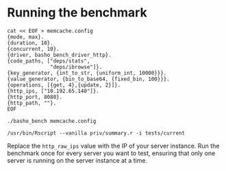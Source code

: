 # Running the benchmark
    cat << EOF > memcache.config
    {mode, max}.
    {duration, 10}.
    {concurrent, 10}.
    {driver, basho_bench_driver_http}.
    {code_paths, ["deps/stats",
                  "deps/ibrowse"]}.
    {key_generator, {int_to_str, {uniform_int, 10000}}}.
    {value_generator, {bin_to_base64, {fixed_bin, 100}}}.
    {operations, [{get, 4},{update, 2}]}.
    {http_ips, ["10.192.65.140"]}.
    {http_port, 8080}.
    {http_path, ""}.
    EOF

    ./basho_bench memcache.config

    /usr/bin/Rscript --vanilla priv/summary.r -i tests/current

Replace the `http_raw_ips` value with the IP of your server
instance. Run the benchmark once for every server you want to test,
ensuring that only one server is running on the server instance at a
time.
